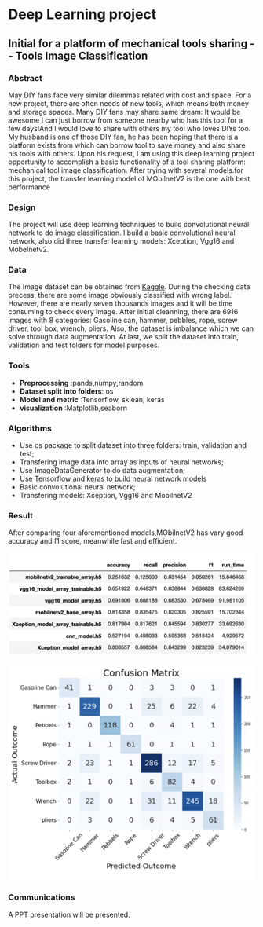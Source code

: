 # Deep Learning project
## Initial for a platform of mechanical tools sharing  -- Tools Image Classification

### Abstract

May DIY fans face very similar dilemmas related with cost and space. For a new project, there are often needs of new tools, which means both money and storage spaces. Many DIY fans may share same dream: It would be awesome I can just borrow from someone nearby who has this tool for a few days!And I would love to share with others my tool who loves DIYs too. My husband is one of those DIY fan, he has been hoping that there is a platform exists from which can borrow tool to save money and also share his tools with others. Upon his request, I am using this deep learning project opportunity to accomplish a basic functionality of a tool sharing platform: mechanical tool image classification. After trying with several models.for this project, the transfer learning model of MObilnetV2 is the one with best performance


### Design
The project will use deep learning techniques to build convolutional neural network to do image classification. I build a basic convolutional neural network, also did three transfer learning models: Xception, Vgg16 and Mobelnetv2.

### Data
The Image dataset can be obtained from [Kaggle](https://www.kaggle.com/salmaneunus/mechanical-tools-dataset?select=hammer.csv.csv). During the checking data precess, there are some image obviously classified with wrong label. However, there are nearly seven thousands images and it will be time consuming to check every image. After initial cleanning, there are 6916 images with 8 categories: Gasoline can, hammer, pebbles, rope, screw driver, tool box, wrench, pliers. Also, the dataset is imbalance which we can solve through data augmentation. At last, we split the dataset into train, validation and test folders for model purposes.

### Tools
- **Preprocessing**  :pands,numpy,random
- **Dataset split into folders**: os
- **Model and metric** :Tensorflow, sklean, keras
- **visualization**  :Matplotlib,seaborn

### Algorithms
- Use os package to split dataset into three folders: train, validation and test;
- Transfering image data into array as inputs of neural networks;
- Use ImageDataGenerator to do data augmentation;
- Use Tensorflow and keras to build neural network models
- Basic convolutional neural network;
- Transfering models: Xception, Vgg16 and MobilnetV2


### Result
After comparing four aforementioned models,MObilnetV2 has vary good accuracy and f1 score, meanwhile fast and efficient.

![image](https://github.com/PurpleGrace/Deep_Learning_Tools_Image_Classification/blob/main/plot/deep%20learning%20model%20result.png)


![image](https://github.com/PurpleGrace/Deep_Learning_Tools_Image_Classification/blob/main/plot/mobilnetv2%20confusion%20matrix.png)


### Communications
A PPT presentation will be presented.
